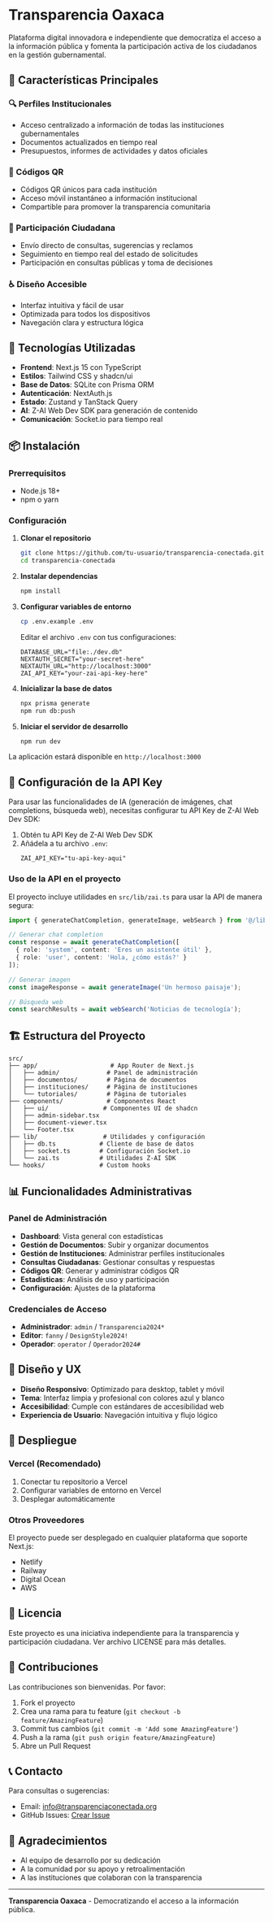 # Transparencia Oaxaca

Plataforma digital innovadora e independiente que democratiza el acceso a la información pública y fomenta la participación activa de los ciudadanos en la gestión gubernamental.

## 🌟 Características Principales

### 🔍 Perfiles Institucionales
- Acceso centralizado a información de todas las instituciones gubernamentales
- Documentos actualizados en tiempo real
- Presupuestos, informes de actividades y datos oficiales

### 📱 Códigos QR
- Códigos QR únicos para cada institución
- Acceso móvil instantáneo a información institucional
- Compartible para promover la transparencia comunitaria

### 💬 Participación Ciudadana
- Envío directo de consultas, sugerencias y reclamos
- Seguimiento en tiempo real del estado de solicitudes
- Participación en consultas públicas y toma de decisiones

### ♿ Diseño Accesible
- Interfaz intuitiva y fácil de usar
- Optimizada para todos los dispositivos
- Navegación clara y estructura lógica

## 🚀 Tecnologías Utilizadas

- **Frontend**: Next.js 15 con TypeScript
- **Estilos**: Tailwind CSS y shadcn/ui
- **Base de Datos**: SQLite con Prisma ORM
- **Autenticación**: NextAuth.js
- **Estado**: Zustand y TanStack Query
- **AI**: Z-AI Web Dev SDK para generación de contenido
- **Comunicación**: Socket.io para tiempo real

## 📦 Instalación

### Prerrequisitos
- Node.js 18+ 
- npm o yarn

### Configuración

1. **Clonar el repositorio**
   ```bash
   git clone https://github.com/tu-usuario/transparencia-conectada.git
   cd transparencia-conectada
   ```

2. **Instalar dependencias**
   ```bash
   npm install
   ```

3. **Configurar variables de entorno**
   ```bash
   cp .env.example .env
   ```
   Editar el archivo `.env` con tus configuraciones:
   ```env
   DATABASE_URL="file:./dev.db"
   NEXTAUTH_SECRET="your-secret-here"
   NEXTAUTH_URL="http://localhost:3000"
   ZAI_API_KEY="your-zai-api-key-here"
   ```

4. **Inicializar la base de datos**
   ```bash
   npx prisma generate
   npm run db:push
   ```

5. **Iniciar el servidor de desarrollo**
   ```bash
   npm run dev
   ```

La aplicación estará disponible en `http://localhost:3000`

## 🔧 Configuración de la API Key

Para usar las funcionalidades de IA (generación de imágenes, chat completions, búsqueda web), necesitas configurar tu API Key de Z-AI Web Dev SDK:

1. Obtén tu API Key de Z-AI Web Dev SDK
2. Añádela a tu archivo `.env`:
   ```env
   ZAI_API_KEY="tu-api-key-aqui"
   ```

### Uso de la API en el proyecto

El proyecto incluye utilidades en `src/lib/zai.ts` para usar la API de manera segura:

```typescript
import { generateChatCompletion, generateImage, webSearch } from '@/lib/zai';

// Generar chat completion
const response = await generateChatCompletion([
  { role: 'system', content: 'Eres un asistente útil' },
  { role: 'user', content: 'Hola, ¿cómo estás?' }
]);

// Generar imagen
const imageResponse = await generateImage('Un hermoso paisaje');

// Búsqueda web
const searchResults = await webSearch('Noticias de tecnología');
```

## 🏗️ Estructura del Proyecto

```
src/
├── app/                    # App Router de Next.js
│   ├── admin/             # Panel de administración
│   ├── documentos/        # Página de documentos
│   ├── instituciones/     # Página de instituciones
│   └── tutoriales/        # Página de tutoriales
├── components/            # Componentes React
│   ├── ui/               # Componentes UI de shadcn
│   ├── admin-sidebar.tsx
│   ├── document-viewer.tsx
│   └── Footer.tsx
├── lib/                  # Utilidades y configuración
│   ├── db.ts            # Cliente de base de datos
│   ├── socket.ts        # Configuración Socket.io
│   └── zai.ts           # Utilidades Z-AI SDK
└── hooks/               # Custom hooks
```

## 📊 Funcionalidades Administrativas

### Panel de Administración
- **Dashboard**: Vista general con estadísticas
- **Gestión de Documentos**: Subir y organizar documentos
- **Gestión de Instituciones**: Administrar perfiles institucionales
- **Consultas Ciudadanas**: Gestionar consultas y respuestas
- **Códigos QR**: Generar y administrar códigos QR
- **Estadísticas**: Análisis de uso y participación
- **Configuración**: Ajustes de la plataforma

### Credenciales de Acceso
- **Administrador**: `admin` / `Transparencia2024*`
- **Editor**: `fanny` / `DesignStyle2024!`
- **Operador**: `operator` / `Operador2024#`

## 🎨 Diseño y UX

- **Diseño Responsivo**: Optimizado para desktop, tablet y móvil
- **Tema**: Interfaz limpia y profesional con colores azul y blanco
- **Accesibilidad**: Cumple con estándares de accesibilidad web
- **Experiencia de Usuario**: Navegación intuitiva y flujo lógico

## 🚀 Despliegue

### Vercel (Recomendado)
1. Conectar tu repositorio a Vercel
2. Configurar variables de entorno en Vercel
3. Desplegar automáticamente

### Otros Proveedores
El proyecto puede ser desplegado en cualquier plataforma que soporte Next.js:
- Netlify
- Railway
- Digital Ocean
- AWS

## 📄 Licencia

Este proyecto es una iniciativa independiente para la transparencia y participación ciudadana. Ver archivo LICENSE para más detalles.

## 🤝 Contribuciones

Las contribuciones son bienvenidas. Por favor:
1. Fork el proyecto
2. Crea una rama para tu feature (`git checkout -b feature/AmazingFeature`)
3. Commit tus cambios (`git commit -m 'Add some AmazingFeature'`)
4. Push a la rama (`git push origin feature/AmazingFeature`)
5. Abre un Pull Request

## 📞 Contacto

Para consultas o sugerencias:
- Email: info@transparenciaconectada.org
- GitHub Issues: [Crear Issue](https://github.com/Fannydesignstyle/Transparencia-Oaxaca/issues)

## 🙏 Agradecimientos

- Al equipo de desarrollo por su dedicación
- A la comunidad por su apoyo y retroalimentación
- A las instituciones que colaboran con la transparencia

---

**Transparencia Oaxaca** - Democratizando el acceso a la información pública.